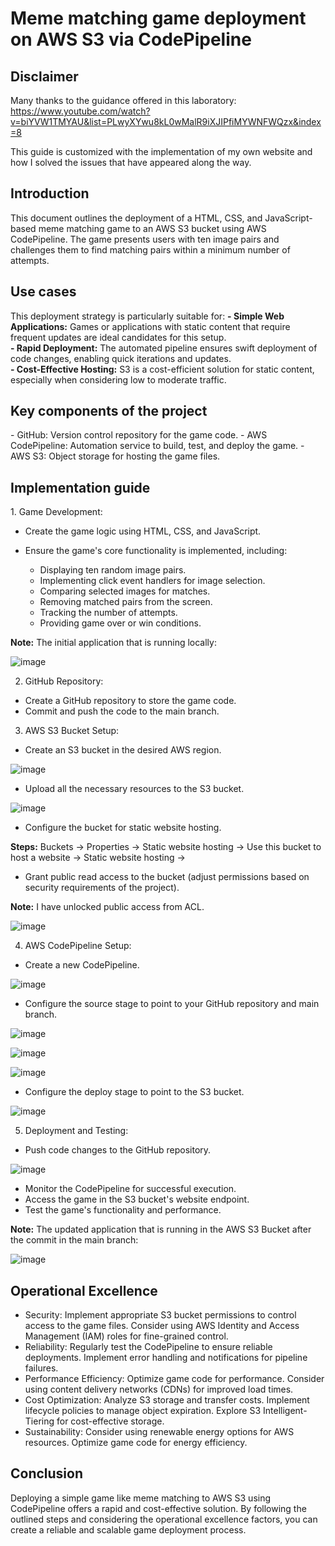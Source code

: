 <h1> Meme matching game deployment on AWS S3 via CodePipeline </h1>

<h2> Disclaimer </h2>

Many thanks to the guidance offered in this laboratory: https://www.youtube.com/watch?v=biYVW1TMYAU&list=PLwyXYwu8kL0wMalR9iXJIPfiMYWNFWQzx&index=8

This guide is customized with the implementation of my own website and how I solved the issues that have appeared along the way.

<h2> Introduction </h2>

This document outlines the deployment of a HTML, CSS, and JavaScript-based meme matching game to an AWS S3 bucket using AWS CodePipeline. The game presents users with ten image pairs and challenges them to find matching pairs within a minimum number of attempts.

<h2> Use cases </h2>

This deployment strategy is particularly suitable for:
**- Simple Web Applications:** Games or applications with static content that require frequent updates are ideal candidates for this setup. <br />
**- Rapid Deployment:** The automated pipeline ensures swift deployment of code changes, enabling quick iterations and updates. <br />
**- Cost-Effective Hosting:** S3 is a cost-efficient solution for static content, especially when considering low to moderate traffic. <br />

<h2> Key components of the project </h2>
- GitHub: Version control repository for the game code.
- AWS CodePipeline: Automation service to build, test, and deploy the game.
- AWS S3: Object storage for hosting the game files.

<h2> Implementation guide </h2>
1. Game Development:

- Create the game logic using HTML, CSS, and JavaScript.
- Ensure the game's core functionality is implemented, including:
  
  - Displaying ten random image pairs.
  - Implementing click event handlers for image selection.
  - Comparing selected images for matches.
  - Removing matched pairs from the screen.
  - Tracking the number of attempts.
  - Providing game over or win conditions.

**Note:** The initial application that is running locally:

![image](https://github.com/user-attachments/assets/13f6d88c-900a-440f-9b2c-7d4f150dd5fa)

2. GitHub Repository:
   
- Create a GitHub repository to store the game code.
- Commit and push the code to the main branch.
  
3. AWS S3 Bucket Setup:
   
- Create an S3 bucket in the desired AWS region.

![image](https://github.com/user-attachments/assets/02518d36-86e7-44d3-8406-3c4669d1b7a7)

- Upload all the necessary resources to the S3 bucket.

![image](https://github.com/user-attachments/assets/98cba298-b111-4458-a692-a552f5e6765e)

- Configure the bucket for static website hosting.

**Steps:** Buckets -> Properties -> Static website hosting -> Use this bucket to host a website -> Static website hosting -> 

- Grant public read access to the bucket (adjust permissions based on security requirements of the project).

**Note:** I have unlocked public access from ACL.

![image](https://github.com/user-attachments/assets/33dc4a4a-f012-485a-85a7-4848505d4be1)
  
4. AWS CodePipeline Setup:
   
- Create a new CodePipeline.

![image](https://github.com/user-attachments/assets/01efc54c-a776-43d0-ac24-db8ad109ea15)

- Configure the source stage to point to your GitHub repository and main branch.

![image](https://github.com/user-attachments/assets/8b2be68c-f9e4-42a3-88ab-e4d37b0db9fe)

![image](https://github.com/user-attachments/assets/f610483b-5e89-47c7-9794-239cb12eac1c)

![image](https://github.com/user-attachments/assets/df2fa848-868c-40a6-a3bc-24684c809044)

- Configure the deploy stage to point to the S3 bucket.

![image](https://github.com/user-attachments/assets/eb928d04-e689-4725-9f70-7587f2c7171b)

5. Deployment and Testing:
   
- Push code changes to the GitHub repository.

![image](https://github.com/user-attachments/assets/961130b2-56b0-4a22-a248-62a1dd9aefd8)

- Monitor the CodePipeline for successful execution.
- Access the game in the S3 bucket's website endpoint.
- Test the game's functionality and performance.

**Note:** The updated application that is running in the AWS S3 Bucket after the commit in the main branch:

![image](https://github.com/user-attachments/assets/d02329e7-0aea-45d7-a16b-32f4346d4c21)
  
<h2> Operational Excellence </h2>

- Security: Implement appropriate S3 bucket permissions to control access to the game files. Consider using AWS Identity and Access Management (IAM) roles for fine-grained control.
- Reliability: Regularly test the CodePipeline to ensure reliable deployments. Implement error handling and notifications for pipeline failures.
- Performance Efficiency: Optimize game code for performance. Consider using content delivery networks (CDNs) for improved load times.
- Cost Optimization: Analyze S3 storage and transfer costs. Implement lifecycle policies to manage object expiration. Explore S3 Intelligent-Tiering for cost-effective storage.
- Sustainability: Consider using renewable energy options for AWS resources. Optimize game code for energy efficiency.

<h2> Conclusion </h2>

Deploying a simple game like meme matching to AWS S3 using CodePipeline offers a rapid and cost-effective solution. By following the outlined steps and considering the operational excellence factors, you can create a reliable and scalable game deployment process.
